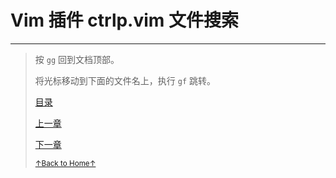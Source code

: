 # Vim 插件 ctrlp.vim 文件搜索

* * *

> 按 `gg` 回到文档顶部。
>
> 将光标移动到下面的文件名上，执行 `gf` 跳转。
>
> [目录](README.md)
>
> [上一章](README_vim_3.5_plugin_ack.md)
>
> [下一章](README_vim_3.7_plugin_a.md)
>
> <a href='https://github.com/MDGSF/MyVim'><small>↑Back to Home↑</small></a>

